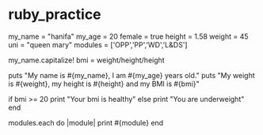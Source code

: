 # ruby_practice
my_name = "hanifa"
my_age = 20
female = true
height = 1.58
weight = 45
uni = "queen mary" 
modules = ['OPP','PP','WD','L&DS']

my_name.capitalize!
bmi = weight/height/height

puts "My name is #{my_name}, I am #{my_age} years old."
puts "My weight is #{weight}, my height is #{height} and my BMI is #{bmi}"

if bmi >= 20
print "Your bmi is healthy"
else 
print "You are underweight"
end

modules.each do |module|
print #{module} 
end


